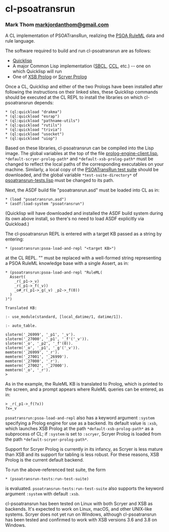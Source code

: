 # cl-psoatransrun
### Mark Thom <markjordanthom@gmail.com>

A CL implementation of PSOATransRun, realizing the [PSOA
RuleML](http://wiki.ruleml.org/index.php/PSOA_RuleML) data and rule
language.

The software required to build and run cl-psoatransrun are as follows:

* [Quicklisp](https://www.quicklisp.org/beta/)
* A major Common Lisp implementation ([SBCL](http://sbcl.org),
[CCL](https://ccl.clozure.com/), etc.) -- one on which Quicklisp will
run
* One of [XSB Prolog](http://xsb.sourceforge.net) or [Scryer
  Prolog](http://github.com/mthom/scryer-prolog)

Once a CL, Quicklisp and either of the two Prologs have been installed
after following the instructions on their linked sites, these
Quicklisp commands should be executed at the CL REPL to install the
libraries on which cl-psoatransrun depends:

```
* (ql:quickload "drakma")
* (ql:quickload "esrap")
* (ql:quickload "pathname-utils")
* (ql:quickload "rutils")
* (ql:quickload "trivia")
* (ql:quickload "usocket")
* (ql:quickload "uiop")
```

Based on these libraries, cl-psoatransrun can be compiled into the
Lisp image. The global variables at the top of the file
[prolog-engine-client.lisp](http://github.com/mthom/cl-psoatransrun/tree/master/prolog-engine-client.lisp),
`*default-scryer-prolog-path*` and `*default-xsb-prolog-path*` must be
changed to reflect the local paths of the corresponding executables on
your machine. Similarly, a local copy of the [PSOATransRun test
suite](https://github.com/RuleML/PSOATransRunComponents/tree/master/PSOATransRun/test)
should be downloaded, and the global variable `*test-suite-directory*`
of
[psoatransrun-tests.lisp](http://github.com/mthom/cl-psoatransrun/tree/master/psoatransrun-tests.lisp)
must be changed to its path.

Next, the ASDF build file "psoatransrun.asd" must be loaded into CL
as in:

```
* (load "psoatransrun.asd")
* (asdf:load-system "psoatransrun")
```

(Quicklisp will have downloaded and installed the ASDF build system
during its own above install, so there's no need to load ASDF
explicitly via Quickload.)

The cl-psoatransrun REPL is entered with a target KB passed as a string
by entering:

```
* (psoatransrun:psoa-load-and-repl "<target KB>")
```

at the CL REPL. "<target KB>" must be replaced with a well-formed
string representing a PSOA RuleML knowledge base with a single Assert,
as in:

```
* (psoatransrun:psoa-load-and-repl "RuleML(
  Assert(
    _r(_p1->_v)
    _r(_p1->_f(_v))
	_o#_r(_p1->_g(_v) _p2->_f(0))
  )
)")

Translated KB:

:- use_module(standard, [local_datime/1, datime/1]).

:- auto_table.

sloterm('_26999', '_p1', '_v').
sloterm('_27000', '_p1', '_f'('_v')).
sloterm('_o', '_p2', '_f'(0)).
sloterm('_o', '_p1', '_g'('_v')).
memterm('_26999', '_r').
memterm('_27001', '_26999').
memterm('_27000', '_r').
memterm('_27002', '_27000').
memterm('_o', '_r').
>
```

As in the example, the RuleML KB is translated to Prolog, which is printed
to the screen, and a prompt appears where RuleML queries can be entered, as in:

```
> _r(_p1->_f(?x))
?x=_v
```

`psoatransrun:psoa-load-and-repl` also has a keyword argument
`:system` specifying a Prolog engine for use as a backend. Its default
value is `:xsb`, which launches XSB Prolog at the path
`*default-xsb-prolog-path*` as a subprocess of CL; if `:system` is set
to `:scryer`, Scryer Prolog is loaded from the path
`*default-scryer-prolog-path*`.

Support for Scryer Prolog is currently in its infancy, as Scryer is
less mature than XSB and its support for tabling is less robust. For
these reasons, XSB Prolog is the current default backend.

To run the above-referenced test suite, the form
```
* (psoatransrun-tests:run-test-suite)
``` 

is evaluated. `psoatransrun-tests:run-test-suite` also supports the
keyword argument `:system` with default `:xsb`.

cl-psoatransrun has been tested on Linux with both Scryer and XSB as
backends. It's expected to work on Linux, macOS, and other UNIX-like
systems. Scryer does not yet run on Windows, although cl-psoatransrun
has been tested and confirmed to work with XSB versions 3.6 and 3.8 on
Windows.
